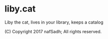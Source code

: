 # liby.cat
Liby the cat, lives in your library, keeps a catalog

(C) Copyright 2017 nafSadh; All rights reserved.
